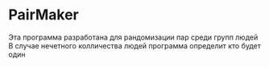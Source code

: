 # PairMaker
Эта программа разработана для рандомизации пар среди групп людей
В случае нечетного колличества людей программа определит кто будет один
